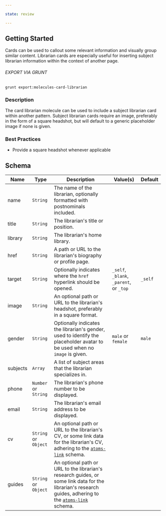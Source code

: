 ```yaml
---

state: review

---
```


## Getting Started

Cards can be used to callout some relevant information and visually group similar content. Librarian cards are especially useful for inserting subject librarian information within the context of another page.

###### EXPORT VIA GRUNT

```
grunt export:molecules-card-librarian
```


### Description

The card librarian molecule can be used to include a subject librarian card within another pattern. Subject librarian cards require an image, preferably in the form of a square headshot, but will default to a generic placeholder image if none is given.


### Best Practices

- Provide a square headshot whenever applicable


## Schema

| Name      | Type      | Description                                                                                                                   | Value(s)                                | Default   |
|-----------|-----------|-------------------------------------------------------------------------------------------------------------------------------|-----------------------------------------|-----------|
| name      | `String`  | The name of the librarian, optionally formatted with postnominals included.                                                   |                                         |           |
| title     | `String`  | The librarian's title or position.                                                                                            |                                         |           |
| library   | `String`  | The librarian's home library.                                                                                                 |                                         |           |
| href      | `String`  | A path or URL to the librarian's biography or profile page.                                                                   |                                         |           |
| target    | `String`  | Optionally indicates where the `href` hyperlink should be opened.                                                             | `_self`, `_blank`, `_parent`, or `_top` | `_self`   |
| image     | `String`  | An optional path or URL to the librarian's headshot, preferably in a square format.                                           |                                         |           |
| gender    | `String`  | Optionally indicates the librarian's gender, used to identify the placeholder avatar to be used when no `image` is given.     | `male` or `female`                      | `male`    |
| subjects  | `Array`   | A list of subject areas that the librarian specializes in.                                                                    |                                         |           |
| phone     | `Number` or `String` | The librarian's phone number to be displayed.                                                                      |                                         |           |
| email     | `String`  | The librarian's email address to be displayed.                                                                                |                                         |           |
| cv        | `String` or `Object` | An optional path or URL to the librarian's CV, or some link data for the librarian's CV, adhering to the [`atoms-link`][atoms-link] schema. |                |           |
| guides    | `String` or `Object` | An optional path or URL to the librarian's research guides, or some link data for the librarian's research guides, adhering to the [`atoms-link`][atoms-link] schema. |  |  |


[atoms-link]: /patterns/20-atoms-globals-link/20-atoms-globals-link.html
